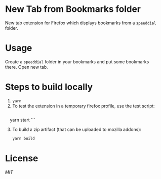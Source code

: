 # New Tab from Bookmarks folder
New tab extension for Firefox which displays bookmarks from a `speeddial` folder.

# Usage
Create a `speeddial` folder in your bookmarks and put some bookmarks there.
Open new tab.

# Steps to build locally
1. `yarn`
2. To test the extension in a temporary firefox profile, use the test script:
    ```sh
     yarn start
	```
	

3. To build a zip artifact (that can be uploaded to mozilla addons):
    ```sh
    yarn build
    ```


# License
*MIT*
